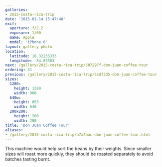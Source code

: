 ```yaml
---
galleries:
- 2015-costa-rica-trip
date: '2015-01-14 15:47:48'
exif:
  aperture: f/2.2
  exposure: 1/60
  make: Apple
  model: 'iPhone 6'
layout: gallery-photo
location:
  latitude: 10.32235333
  longitude: -84.83503
next: /gallery/2015-costa-rica-trip/507297f-don-juan-coffee-tour
ordering: 51
previous: /gallery/2015-costa-rica-trip/5cdf335-don-juan-coffee-tour
sizes:
  1280:
    height: 1280
    width: 960
  640w:
    height: 853
    width: 640
  200x200:
    height: 200
    width: 200
title: 'Don Juan Coffee Tour'
aliases:
- /gallery/2015-costa-rica-trip/a7a2bac-don-juan-coffee-tour.html
---
```


This machine would help sort the beans by their weights. Since smaller sizes will roast more quickly, they should be roasted separately to avoid batches tasting burnt.
